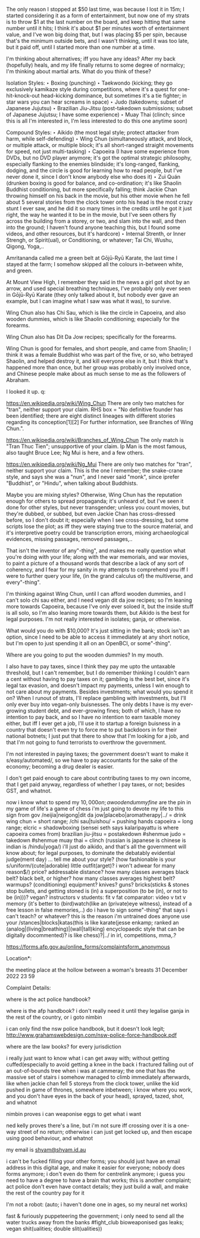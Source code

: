 The only reason I stopped at $50 last time, was because I lost it in 15m; I started considering it as a form of entertainment, but now one of my strats is to throw $1 at the last number on the board, and keep hitting that same number until it hits; I think it's about $1 per minutes worth of entertainment value, and I've won big doing that, but I was placing $5 per spin, because that's the minimum outside bets, and I wasn't thinking, until it was too late, but it paid off, until I started more than one number at a time.

I'm thinking about alternatives; iff you have any ideas? After my back (hopefully) heals, and my life finally returns to some degree of normalcy; I'm thinking about martial arts. What do you think of these?

Isolation Styles:
‣ Boxing (punching)
‣ Taekwondo (kicking; they go exclusively kamikaze style during competitions, where it's a quest for one-hit-knock-out head-kicking dominance, but sometimes it's a tie fighter; in star wars you can hear screams in space)
‣ Judo (takedowns; subset of Japanese Jujutsu)
‣ Brazilian Jiu-Jitsu (post-takedown submissions; subset of Japanese Jujutsu; I have some experience)
‣ Muay Thai (clinch; since this is all I'm interested in, I'm less interested to do this one anytime soon)

Compound Styles:
‣ Aikido (the most legal style; protect attacker from harm, while self-defending)
‣ Wing Chun (simultaneously attack, and block, or multiple attack, or multiple block; it's all short-ranged straight movements for speed, not just multi-tasking)
‣ Capoeira (I have some experience from DVDs, but no DVD player anymore; it's got the optimal strategic philosophy, especially flanking to the enemies blindside; it's long-ranged, flanking, dodging, and the circle is good for learning how to read people, but I've never done it, since I don't know anybody else who does it)
‣ Zuì Quán (drunken boxing is good for balance, and co-ordination; it's like Shaolin Buddhist conditioning, but more specifically falling; think Jackie Chan throwing himself on his back in the movie, but his other movie when he fell about 5 several stories from the clock tower onto his head is the most crazy stunt I ever saw, and he did it so many times in the credits until he got it just right, the way he wanted it to be in the movie, but I've seen others fly across the building from a storey, or two, and slam into the wall, and then into the ground; I haven't found anyone teaching this, but I found some videos, and other resources, but it's hardcore)
‣ Internal Strenth, or Inner Strengh, or Spirit(ual), or Conditioning, or whatever; Tai Chi, Wushu, Qigong, Yoga,..

Amritananda called me a green belt at Gōjū-Ryū Karate, the last time I stayed at the farm; I somehow skipped all the colours in-between white, and green.

At Mount View High, I remember they said in the news a girl got shot by an arrow, and used special breathing techniques, I've probably only ever seen in Gōjū-Ryū Karate (they only talked about it, but nobody ever gave an example, but I can imagine what I saw was what it was), to survive.


Wing Chun also has Chi Sau, which is like the circle in Capoeira, and also wooden dummies, which is like Shaolin conditioning; especially for the forearms.


Wing Chun also has Dit Da Jow recipes; specifically for the forearms.


Wing Chun is good for females, and short people, and came from Shaolin; I think it was a female Buddhist who was part of the five, or so, who betrayed Shaolin, and helped destroy it, and kill everyone else in it, but I think that's happened more than once, but her group was probably only involved once, and Chinese people make about as much sense to me as the followers of Abraham.


I looked it up. q:

https://en.wikipedia.org/wiki/Wing_Chun
There are only two matches for "tran", neither support your claim.
RHS box = "No definitive founder has been identified; there are eight distinct lineages with different stories regarding its conception[1][2] For further information, see Branches of Wing Chun.".

https://en.wikipedia.org/wiki/Branches_of_Wing_Chun
The only match is "Tran Thuc Tien"; unsupportive of your claim.
Ip Man is the most famous, also taught Bruce Lee; Ng Mui is here, and a few others.

https://en.wikipedia.org/wiki/Ng_Mui
There are only two matches for "tran", neither support your claim.
This is the one I remember; the snake-crane style, and says she was a "nun", and I never said "monk", since iprefer "Buddhist", or "Hindu", when talking about Buddhists.

Maybe you are mixing styles? Otherwise, Wing Chun has the reputation enough for others to spread propaganda; it's unheard of, but I've seen it done for other styles, but never transgender; unless you count movies, but they're dubbed, or subbed, but even Jackie Chan has cross-dressed before, so I don't doubt it; especially when I see cross-dressing, but some scripts lose the plot; as iff they were staying true to the source material, and it's interpretive poetry could be transcription errors, mixing archaeological evidences, missing passages, removed passages,..


That isn't the inventor of any"-thing", and makes me really question what you're doing with your life; along with the war memorials, and war movies, to paint a picture of a thousand words that describe a lack of any sort of coherency, and I fear for my sanity in my attempts to comprehend you iff I were to further query your life, (in the grand calculus of) the multiverse, and every"-thing".

I'm thinking against Wing Chun, until I can afford wooden dummies, and I can't solo chi sau either, and I need vegan dit da jow recipes; so I'm leaning more towards Capoeira, because I've only ever soloed it, but the inside stuff is all solo, so I'm also leaning more towards them, but Aikido is the best for legal purposes. I'm not really interested in isolates; ganja, or otherwise.

What would you do with $10,000? It's just sitting in the bank; stock isn't an option, since I need to be able to access it immediately at any short notice, but I'm open to just spending it all on an OpenBCI, or some"-thing".


 Where are you going to put the wooden dummies?
In my mouth.


I also have to pay taxes, since I think they pay me upto the untaxable threshold, but I can't remember, but I do remember thinking I couldn't earn a cent without having to pay taxes on it; gambling is the best bet, since it's legal tax evasion, and doesn't impact my payments, unless I win enough to not care about my payments. Besides investments; what would you spend it on? When I runout of strats, I'll replace gambling with investments, but I'll only ever buy into vegan-only buisnesses. The only debts I have is my ever-growing student debt, and ever-growing fines; both of which, I have no intention to pay back, and so I have no intention to earn taxable money either, but iff I ever get a job, I'll use it to startup a foreign buisness in a country that doesn't even try to force me to put backdoors in for their national botnets; I just put that there to show that I'm looking for a job, and that I'm not going to fund terrorists to overthrow the government.


I'm not interested in paying taxes; the government doesn't want to make it s/easy/automated/, so we have to pay accountants for the sake of the economy; becoming a drug dealer is easier.


I don't get paid enough to care about contributing taxes to my own income, that I get paid anyway, regardless of whether I pay taxes, or not; besides GST, and whatnot.



now i know what to spend my $10,000 on; a wooden dummy
fine$ are the pin in my game of life's a game of chess
i'm just going to devote my life to this sign from gov
/neijia|neigong|dit da jow|placebo|aromatherapy|../ = drink
wing chun = short range; /chi sau|tuishou/ = pushing hands
capoeira = long range; elcric = shadowboxing                (sensei seth says kalaripayattu is where capoeira comes from)
brazilian jiu-jitsu = postakedown #shenmue
judo = takedown #shenmue
muay thai = clinch
(russian is japanese is chinese is indian is /hindu|yoga/)
i'll just do aikido, and that's all the government will know about; for legal purposes, to dominate the debatably evidential judge(ment day)
…
tell me about your style? (how fashionable is your s/uniform/(cute|adorable) little outfit(arget)? i won't adwear for many reason$/)
price?
addressable distance?
how many classes averages black belt?
black belt, or higher?
how many classes averages highest belt?
warmups? (conditioning)
equipment? knives? guns? bricks(sticks & stones stop bullets, and getting stoned is (in) a superposition (to be (in), or not to be (in)))? vegan?
instructors v students: fit v fat
comparator: video v txt v memory (it's better to (bird)watch(like an (private)eye witness), instead of a free lesson in false memories,..)
do i have to sign some"-thing" that says i can't teach? or whatever? this is the reason i'm untrained
does anyone use your /stances|blocks|katas(this is like karate(jesse enkamp; ranked an (analog|(living|breathing)|(wall|tall)king) encyclopaedic style that can be digitally docommented)? is like chess)?|../ in irl, competitions, mma,.?



https://forms.afp.gov.au/online_forms/complaintsform_anonymous


Location*:

the meeting place at the hollow between a woman's breasts
31
December
2022
23
59


Complaint Details:

where is the act police handbook?

where is the afp handbook? i don't really need it until they legalise ganja in the rest of the country, or i goto nimbin

i can only find the nsw police handbook, but it doesn't look legit; http://www.grahamswebdesign.com/nsw-police-force-handbook.pdf

where are the law books? for every jurisdiction

i really just want to know what i can get away with; without getting cuffed(especially to avoid getting a knee in the back i fractured falling out of an out-of-bounds tree when i was at cammeray; the one that has the massive set of stairs i somehow managed to climb immediately afterwards, like when jackie chan fell 5 storeys from the clock tower, unlike the kid pushed in game of thrones, somewhere inbetween; i know where you work, and you don't have eyes in the back of your head), sprayed, tazed, shot, and whatnot

nimbin proves i can weaponise eggs to get what i want

ned kelly proves there's a line, but i'm not sure iff crossing over it is a one-way street of no return; otherwise i can just  get locked up, and then escape using good behaviour, and whatnot

my email is shyam@shyam.id.au

i can't be fucked filling your other forms; you should just have an email address in this digital age, and make it easier for everyone; nobody does forms anymore; i don't even do them for centrelink anymore; i guess you need to have a degree to have a brain that works; this is another complaint; act police don't even have contact details; they just build a wall, and make the rest of the country pay for it


I'm not a robot: (auto; i haven't done one in ages, so my neural net works)



fast & furiously puppeteering the government; i only need to send all the water trucks away from the banks #fight_club
bioweaponised gas leaks; vegan shit(ualities; double slit(ualities))
